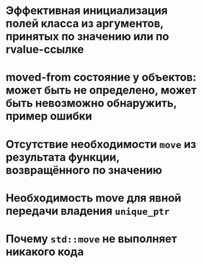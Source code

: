 # Эффективная инициализация полей класса из аргументов, принятых по значению или по rvalue-ссылке

# moved-from состояние у объектов: может быть не определено, может быть невозможно обнаружить, пример ошибки

# Отсутствие необходимости `move` из результата функции, возвращённого по значению

# Необходимость move для явной передачи владения `unique_ptr`

# Почему `std::move` не выполняет никакого кода
